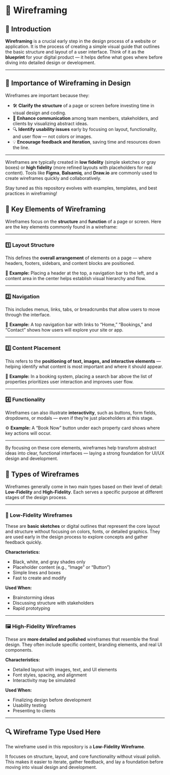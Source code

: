 # 🧩 Wireframing

## 📌 Introduction

**Wireframing** is a crucial early step in the design process of a website or application. It is the process of creating a simple visual guide that outlines the basic structure and layout of a user interface. Think of it as the **blueprint** for your digital product — it helps define what goes where before diving into detailed design or development.

---

## 🎯 Importance of Wireframing in Design

Wireframes are important because they:

- 🛠️ **Clarify the structure** of a page or screen before investing time in visual design and coding.
- 🤝 **Enhance communication** among team members, stakeholders, and clients by visualizing abstract ideas.
- 🔍 **Identify usability issues** early by focusing on layout, functionality, and user flow — not colors or images.
- 💡 **Encourage feedback and iteration**, saving time and resources down the line.

---

Wireframes are typically created in **low fidelity** (simple sketches or gray boxes) or **high fidelity** (more refined layouts with placeholders for real content). Tools like **Figma**, **Balsamiq**, and **Draw.io** are commonly used to create wireframes quickly and collaboratively.

Stay tuned as this repository evolves with examples, templates, and best practices in wireframing!

## 🧱 Key Elements of Wireframing

Wireframes focus on the **structure** and **function** of a page or screen. Here are the key elements commonly found in a wireframe:

---

### 1️⃣ Layout Structure

This defines the **overall arrangement** of elements on a page — where headers, footers, sidebars, and content blocks are positioned.

🧾 **Example:** Placing a header at the top, a navigation bar to the left, and a content area in the center helps establish visual hierarchy and flow.

---

### 2️⃣ Navigation

This includes menus, links, tabs, or breadcrumbs that allow users to move through the interface.

🧭 **Example:** A top navigation bar with links to “Home,” “Bookings,” and “Contact” shows how users will explore your site or app.

---

### 3️⃣ Content Placement

This refers to the **positioning of text, images, and interactive elements** — helping identify what content is most important and where it should appear.

📄 **Example:** In a booking system, placing a search bar above the list of properties prioritizes user interaction and improves user flow.

---

### 4️⃣ Functionality

Wireframes can also illustrate **interactivity**, such as buttons, form fields, dropdowns, or modals — even if they’re just placeholders at this stage.

⚙️ **Example:** A “Book Now” button under each property card shows where key actions will occur.

---

By focusing on these core elements, wireframes help transform abstract ideas into clear, functional interfaces — laying a strong foundation for UI/UX design and development.

## 🧭 Types of Wireframes

Wireframes generally come in two main types based on their level of detail: **Low-Fidelity** and **High-Fidelity**. Each serves a specific purpose at different stages of the design process.

---

### 📝 Low-Fidelity Wireframes

These are **basic sketches** or digital outlines that represent the core layout and structure without focusing on colors, fonts, or detailed graphics. They are used early in the design process to explore concepts and gather feedback quickly.

**Characteristics:**
- Black, white, and gray shades only
- Placeholder content (e.g., “Image” or “Button”)
- Simple lines and boxes
- Fast to create and modify

**Used When:**
- Brainstorming ideas
- Discussing structure with stakeholders
- Rapid prototyping

---

### 🖼️ High-Fidelity Wireframes

These are **more detailed and polished** wireframes that resemble the final design. They often include specific content, branding elements, and real UI components.

**Characteristics:**
- Detailed layout with images, text, and UI elements
- Font styles, spacing, and alignment
- Interactivity may be simulated

**Used When:**
- Finalizing design before development
- Usability testing
- Presenting to clients

---

## 🔍 Wireframe Type Used Here

The wireframe used in this repository is a **Low-Fidelity Wireframe**.

It focuses on structure, layout, and core functionality without visual polish. This makes it easier to iterate, gather feedback, and lay a foundation before moving into visual design and development.
